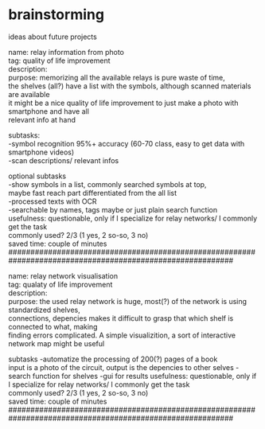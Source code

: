# brainstorming  
ideas about future projects  

name: relay information from photo  
tag: quality of life improvement  
description:  
  purpose: memorizing all the available relays is pure waste of time,  
  the shelves (all?) have a list with the symbols, although scanned materials are available  
  it might be a nice quality of life improvement to just make a photo with smartphone and have all  
  relevant info at hand  
    
  subtasks:  
  -symbol recognition 95%+ accuracy (60-70 class, easy to get data with smartphone videos)  
  -scan descriptions/ relevant infos  
    
  optional subtasks  
  -show symbols in a list, commonly searched symbols at top,  
  maybe fast reach part differentiated from the all list  
  -processed texts with OCR  
  -searchable by names, tags maybe or just plain search function  
usefulness: questionable, only if I specialize for relay networks/ I commonly get the task  
  commonly used? 2/3 (1 yes, 2 so-so, 3 no)  
  saved time: couple of minutes  
###########################################################################################################

name: relay network visualisation  
tag: qualaty of life improvement  
description:  
  purpose: the used relay network is huge, most(?) of the network is using standardized shelves,  
  connections, depencies makes it difficult to grasp that which shelf is connected to what, making  
  finding errors complicated. A simple visualizition, a sort of interactive network map might be useful  
  
  subtasks
  -automatize the processing of 200(?) pages of a book  
  input is a photo of the circuit, output is the depencies to other selves 
  -search function for shelves
  -gui for results
usefulness: questionable, only if I specialize for relay networks/ I commonly get the task  
  commonly used? 2/3 (1 yes, 2 so-so, 3 no)  
  saved time: couple of minutes  
###########################################################################################################


  
  



  

